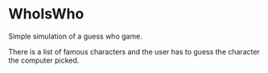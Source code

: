 # WhoIsWho

Simple simulation of a guess who game. 

There is a list of famous characters and the user has to guess the character the computer picked.
